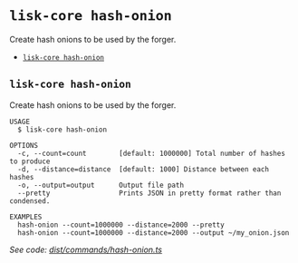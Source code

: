 # `lisk-core hash-onion`

Create hash onions to be used by the forger.

- [`lisk-core hash-onion`](#lisk-core-hash-onion)

## `lisk-core hash-onion`

Create hash onions to be used by the forger.

```
USAGE
  $ lisk-core hash-onion

OPTIONS
  -c, --count=count        [default: 1000000] Total number of hashes to produce
  -d, --distance=distance  [default: 1000] Distance between each hashes
  -o, --output=output      Output file path
  --pretty                 Prints JSON in pretty format rather than condensed.

EXAMPLES
  hash-onion --count=1000000 --distance=2000 --pretty
  hash-onion --count=1000000 --distance=2000 --output ~/my_onion.json
```

_See code: [dist/commands/hash-onion.ts](https://github.com/LiskHQ/lisk-core/blob/v3.1.0/dist/commands/hash-onion.ts)_
